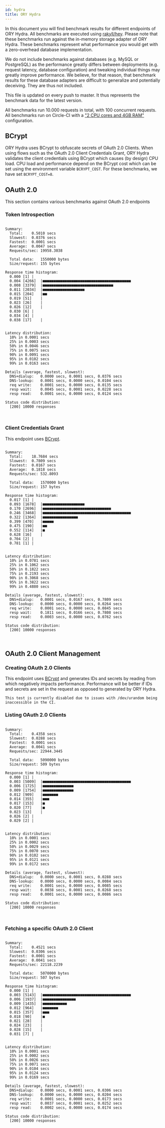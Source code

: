 ```yaml
---
id: hydra
title: ORY Hydra
---
```


In this document you will find benchmark results for different endpoints of ORY Hydra. All benchmarks are executed
using [rakyll/hey](https://github.com/rakyll/hey). Please note that these benchmarks run against the in-memory storage
adapter of ORY Hydra. These benchmarks represent what performance you would get with a zero-overhead database implementation.

We do not include benchmarks against databases (e.g. MySQL or PostgreSQL) as the performance greatly differs between
deployments (e.g. request latency, database configuration) and tweaking individual things may greatly improve performance.
We believe, for that reason, that benchmark results for these database adapters are difficult to generalize and potentially
deceiving. They are thus not included.

This file is updated on every push to master. It thus represents the benchmark data for the latest version.

All benchmarks run 10.000 requests in total, with 100 concurrent requests. All benchmarks run on Circle-CI with a
["2 CPU cores and 4GB RAM"](https://support.circleci.com/hc/en-us/articles/360000489307-Why-do-my-tests-take-longer-to-run-on-CircleCI-than-locally-)
configuration.

## BCrypt

ORY Hydra uses BCrypt to obfuscate secrets of OAuth 2.0 Clients. When using flows such as the OAuth 2.0 Client Credentials
Grant, ORY Hydra validates the client credentials using BCrypt which causes (by design) CPU load. CPU load and performance
depend on the BCrypt cost which can be set using the environment variable `BCRYPT_COST`. For these benchmarks,
we have set `BCRYPT_COST=8`.

## OAuth 2.0

This section contains various benchmarks against OAuth 2.0 endpoints

### Token Introspection

```

Summary:
  Total:	0.5010 secs
  Slowest:	0.0376 secs
  Fastest:	0.0001 secs
  Average:	0.0047 secs
  Requests/sec:	19958.3038
  
  Total data:	1550000 bytes
  Size/request:	155 bytes

Response time histogram:
  0.000 [1]	|
  0.004 [4266]	|■■■■■■■■■■■■■■■■■■■■■■■■■■■■■■■■■■■■■■■■
  0.008 [3379]	|■■■■■■■■■■■■■■■■■■■■■■■■■■■■■■■■
  0.011 [2034]	|■■■■■■■■■■■■■■■■■■■
  0.015 [204]	|■■
  0.019 [51]	|
  0.023 [26]	|
  0.026 [12]	|
  0.030 [6]	|
  0.034 [4]	|
  0.038 [17]	|


Latency distribution:
  10% in 0.0001 secs
  25% in 0.0003 secs
  50% in 0.0046 secs
  75% in 0.0075 secs
  90% in 0.0091 secs
  95% in 0.0102 secs
  99% in 0.0163 secs

Details (average, fastest, slowest):
  DNS+dialup:	0.0000 secs, 0.0001 secs, 0.0376 secs
  DNS-lookup:	0.0001 secs, 0.0000 secs, 0.0104 secs
  req write:	0.0001 secs, 0.0000 secs, 0.0135 secs
  resp wait:	0.0045 secs, 0.0001 secs, 0.0228 secs
  resp read:	0.0001 secs, 0.0000 secs, 0.0124 secs

Status code distribution:
  [200]	10000 responses



```

### Client Credentials Grant

This endpoint uses [BCrypt](#bcrypt).

```

Summary:
  Total:	18.7684 secs
  Slowest:	0.7809 secs
  Fastest:	0.0167 secs
  Average:	0.1818 secs
  Requests/sec:	532.8093
  
  Total data:	1570000 bytes
  Size/request:	157 bytes

Response time histogram:
  0.017 [1]	|
  0.093 [1678]	|■■■■■■■■■■■■■■■■■■■
  0.170 [2696]	|■■■■■■■■■■■■■■■■■■■■■■■■■■■■■■■
  0.246 [3468]	|■■■■■■■■■■■■■■■■■■■■■■■■■■■■■■■■■■■■■■■■
  0.322 [1364]	|■■■■■■■■■■■■■■■■
  0.399 [470]	|■■■■■
  0.475 [190]	|■■
  0.552 [114]	|■
  0.628 [16]	|
  0.704 [2]	|
  0.781 [1]	|


Latency distribution:
  10% in 0.0781 secs
  25% in 0.1062 secs
  50% in 0.1822 secs
  75% in 0.2193 secs
  90% in 0.3068 secs
  95% in 0.3822 secs
  99% in 0.4880 secs

Details (average, fastest, slowest):
  DNS+dialup:	0.0001 secs, 0.0167 secs, 0.7809 secs
  DNS-lookup:	0.0000 secs, 0.0000 secs, 0.0264 secs
  req write:	0.0001 secs, 0.0000 secs, 0.0845 secs
  resp wait:	0.1811 secs, 0.0166 secs, 0.7808 secs
  resp read:	0.0003 secs, 0.0000 secs, 0.0762 secs

Status code distribution:
  [200]	10000 responses



```

## OAuth 2.0 Client Management

### Creating OAuth 2.0 Clients

This endpoint uses [BCrypt](#bcrypt) and generates IDs and secrets by reading from  which negatively impacts
performance. Performance will be better if IDs and secrets are set in the request as opposed to generated by ORY Hydra.

```
This test is currently disabled due to issues with /dev/urandom being inaccessible in the CI.
```

### Listing OAuth 2.0 Clients

```

Summary:
  Total:	0.4358 secs
  Slowest:	0.0288 secs
  Fastest:	0.0001 secs
  Average:	0.0041 secs
  Requests/sec:	22944.3445
  
  Total data:	5090000 bytes
  Size/request:	509 bytes

Response time histogram:
  0.000 [1]	|
  0.003 [5009]	|■■■■■■■■■■■■■■■■■■■■■■■■■■■■■■■■■■■■■■■■
  0.006 [1725]	|■■■■■■■■■■■■■■
  0.009 [1754]	|■■■■■■■■■■■■■■
  0.012 [909]	|■■■■■■■
  0.014 [355]	|■■■
  0.017 [153]	|■
  0.020 [77]	|■
  0.023 [13]	|
  0.026 [2]	|
  0.029 [2]	|


Latency distribution:
  10% in 0.0001 secs
  25% in 0.0002 secs
  50% in 0.0029 secs
  75% in 0.0070 secs
  90% in 0.0102 secs
  95% in 0.0121 secs
  99% in 0.0172 secs

Details (average, fastest, slowest):
  DNS+dialup:	0.0000 secs, 0.0001 secs, 0.0288 secs
  DNS-lookup:	0.0000 secs, 0.0000 secs, 0.0084 secs
  req write:	0.0001 secs, 0.0000 secs, 0.0085 secs
  resp wait:	0.0038 secs, 0.0001 secs, 0.0268 secs
  resp read:	0.0001 secs, 0.0000 secs, 0.0086 secs

Status code distribution:
  [200]	10000 responses



```

### Fetching a specific OAuth 2.0 Client

```

Summary:
  Total:	0.4521 secs
  Slowest:	0.0306 secs
  Fastest:	0.0001 secs
  Average:	0.0041 secs
  Requests/sec:	22118.2239
  
  Total data:	5070000 bytes
  Size/request:	507 bytes

Response time histogram:
  0.000 [1]	|
  0.003 [5143]	|■■■■■■■■■■■■■■■■■■■■■■■■■■■■■■■■■■■■■■■■
  0.006 [1937]	|■■■■■■■■■■■■■■■
  0.009 [1435]	|■■■■■■■■■■■
  0.012 [964]	|■■■■■■■
  0.015 [357]	|■■■
  0.018 [90]	|■
  0.021 [28]	|
  0.024 [23]	|
  0.028 [15]	|
  0.031 [7]	|


Latency distribution:
  10% in 0.0001 secs
  25% in 0.0002 secs
  50% in 0.0026 secs
  75% in 0.0071 secs
  90% in 0.0104 secs
  95% in 0.0124 secs
  99% in 0.0169 secs

Details (average, fastest, slowest):
  DNS+dialup:	0.0000 secs, 0.0001 secs, 0.0306 secs
  DNS-lookup:	0.0000 secs, 0.0000 secs, 0.0204 secs
  req write:	0.0001 secs, 0.0000 secs, 0.0173 secs
  resp wait:	0.0037 secs, 0.0001 secs, 0.0252 secs
  resp read:	0.0002 secs, 0.0000 secs, 0.0174 secs

Status code distribution:
  [200]	10000 responses



```
